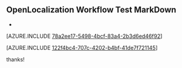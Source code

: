 ## OpenLocalization Workflow Test MarkDown
* 

[AZURE.INCLUDE [78a2ee17-5498-4bcf-83a4-2b3d6ed46f92](calleeMd1.md)]



[AZURE.INCLUDE [122f4bc4-707c-4202-b4bf-41de7f721145](calleeMd2.md)]

 
thanks!